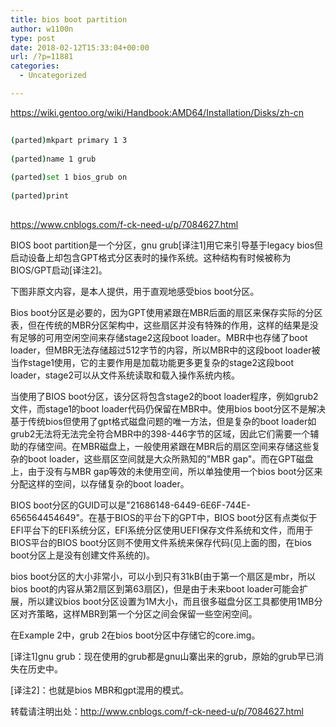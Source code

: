 ```yaml
---
title: bios boot partition
author: w1100n
type: post
date: 2018-02-12T15:33:04+00:00
url: /?p=11881
categories:
  - Uncategorized

---
```

https://wiki.gentoo.org/wiki/Handbook:AMD64/Installation/Disks/zh-cn

```bash
  
(parted)mkpart primary 1 3
  
(parted)name 1 grub
  
(parted)set 1 bios_grub on
  
(parted)print
  
```

https://www.cnblogs.com/f-ck-need-u/p/7084627.html
  
BIOS boot partition是一个分区，gnu grub[译注1]用它来引导基于legacy bios但启动设备上却包含GPT格式分区表时的操作系统。这种结构有时候被称为BIOS/GPT启动[译注2]。

下图非原文内容，是本人提供，用于直观地感受bios boot分区。

Bios boot分区是必要的，因为GPT使用紧跟在MBR后面的扇区来保存实际的分区表，但在传统的MBR分区架构中，这些扇区并没有特殊的作用，这样的结果是没有足够的可用空闲空间来存储stage2这段boot loader。MBR中也存储了boot loader，但MBR无法存储超过512字节的内容，所以MBR中的这段boot loader被当作stage1使用，它的主要作用是加载功能更多更复杂的stage2这段boot loader，stage2可以从文件系统读取和载入操作系统内核。

当使用了BIOS boot分区，该分区将包含stage2的boot loader程序，例如grub2文件，而stage1的boot loader代码仍保留在MBR中。使用bios boot分区不是解决基于传统bios但使用了gpt格式磁盘问题的唯一方法，但是复杂的boot loader如grub2无法将无法完全符合MBR中的398-446字节的区域，因此它们需要一个辅助的存储空间。在MBR磁盘上，一般使用紧跟在MBR后的扇区空间来存储这些复杂的boot loader，这些扇区空间就是大众所熟知的"MBR gap"。而在GPT磁盘上，由于没有与MBR gap等效的未使用空间，所以单独使用一个bios boot分区来分配这样的空间，以存储复杂的boot loader。

BIOS boot分区的GUID可以是"21686148-6449-6E6F-744E-656564454649"。在基于BIOS的平台下的GPT中，BIOS boot分区有点类似于EFI平台下的EFI系统分区，EFI系统分区使用UEFI保存文件系统和文件，而用于BIOS平台的BIOS boot分区则不使用文件系统来保存代码(见上面的图，在bios boot分区上是没有创建文件系统的)。

bios boot分区的大小非常小，可以小到只有31kB(由于第一个扇区是mbr，所以bios boot的内容从第2扇区到第63扇区)，但是由于未来boot loader可能会扩展，所以建议bios boot分区设置为1M大小，而且很多磁盘分区工具都使用1MB分区对齐策略，这样MBR到第一个分区之间会保留一些空闲空间。

在Example 2中，grub 2在bios boot分区中存储它的core.img。

[译注1]gnu grub：现在使用的grub都是gnu山寨出来的grub，原始的grub早已消失在历史中。

[译注2]：也就是bios MBR和gpt混用的模式。

转载请注明出处：http://www.cnblogs.com/f-ck-need-u/p/7084627.html